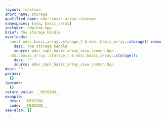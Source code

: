 ```yaml
---
layout: function
short_name: storage
qualified_name: nda::basic_array::storage
namespaces: [nda, basic_array]
includer: nda/nda.hpp
brief: The storage handle
overloads:
  const nda::basic_array::storage_t & nda::basic_array::storage() noexcept const:
    desc: The storage handle
    source: nda/_impl_basic_array_view_common.hpp
  nda::basic_array::storage_t & nda::basic_array::storage():
    desc: ""
    source: nda/_impl_basic_array_view_common.hpp
desc: ""
params:
  {}
tparams:
  {}
return_value: __MISSING__
example:
  desc: __MISSING__
  code: __MISSING__
see-also: []
...
```


